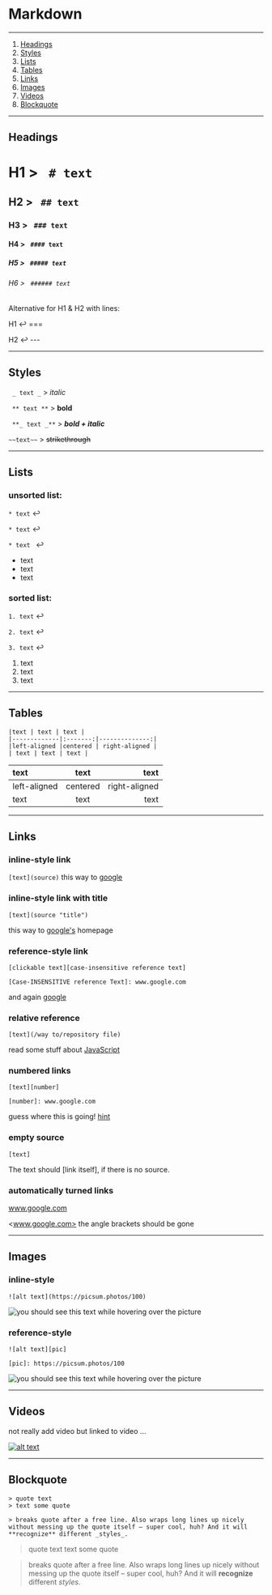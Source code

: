 # Markdown

---

1. [Headings](##Headings)
2. [Styles](##Styles)
3. [Lists](##Lists)
4. [Tables](##Tables)
5. [Links](##Links)
6. [Images](##Images)
7. [Videos](##Videos)
8. [Blockquote](##Blockquote)

---

## Headings

# H1 > ` # text`

## H2 > ` ## text`

### H3 > ` ### text`

#### H4 > ` #### text`

##### H5 > ` ##### text`

###### H6 > ` ###### text`

Alternative for H1 & H2 with lines:

H1 :leftwards_arrow_with_hook: ===

H2 :leftwards_arrow_with_hook: ---

---

## Styles

` _ text _` > _italic_

` ** text **` > **bold**

` **_ text _**` > **_bold + italic_**

`~~text~~` > ~~strikethrough~~

---

## Lists

### unsorted list:

`* text` :leftwards_arrow_with_hook:

`* text` :leftwards_arrow_with_hook:

`* text ` :leftwards_arrow_with_hook:

- text
- text
- text

### sorted list:

`1. text` :leftwards_arrow_with_hook:

`2. text` :leftwards_arrow_with_hook:

`3. text` :leftwards_arrow_with_hook:

1. text
2. text
3. text

---

## Tables

```
|text | text | text |
|-------------|:-------:|--------------:|
|left-aligned |centered | right-aligned |
| text | text | text |
```

| text         |   text   |          text |
| :----------- | :------: | ------------: |
| left-aligned | centered | right-aligned |
| text         |   text   |          text |

---

## Links

### inline-style link

`[text](source)` this way to [google](www.google.com)

### inline-style link with title

`[text](source "title")`

this way to [google's](www.google.com "Homepage") homepage

### reference-style link

```
[clickable text][case-insensitive reference text]

[Case-INSENSITIVE reference Text]: www.google.com
```

and again [google][here take me]

[here take me]: www.google.com

### relative reference

`[text](/way to/repository file)`

read some stuff about [JavaScript](javaScript/README.md)

### numbered links

```
[text][number]

[number]: www.google.com
```

guess where this is going! [hint][1]

[1]: wwww.google.com

### empty source

`[text]`

The text should [link itself], if there is no source.

### automatically turned links

www.google.com

<www.google.com> the angle brackets should be gone

---

## Images

### inline-style

`![alt text](https://picsum.photos/100)`

![you should see this text while hovering over the picture](https://picsum.photos/100)

### reference-style

```
![alt text][pic]

[pic]: https://picsum.photos/100
```

![you should see this text while hovering over the picture][pic]

[pic]: https://picsum.photos/100

---

## Videos

not really add video but linked to video ...

[![alt text](https://i.ytimg.com/vi/h1VgSIW2VII/maxresdefault.jpg)](https://www.youtube.com/watch?v=h1VgSIW2VII)

---

## Blockquote

```
> quote text
> text some quote

> breaks quote after a free line. Also wraps long lines up nicely without messing up the quote itself – super cool, huh? And it will **recognize** different _styles_.
```

> quote text
> text some quote

> breaks quote after a free line. Also wraps long lines up nicely without messing up the quote itself – super cool, huh? And it will **recognize** different _styles_.
